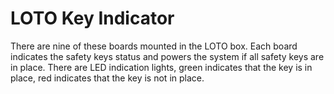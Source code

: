 # LOTO Key Indicator

There are nine of these boards mounted in the LOTO box. Each board indicates the safety keys status and powers the system if all safety keys are in place. There are LED indication lights, green indicates that the key is in place, red indicates that the key is not in place. 